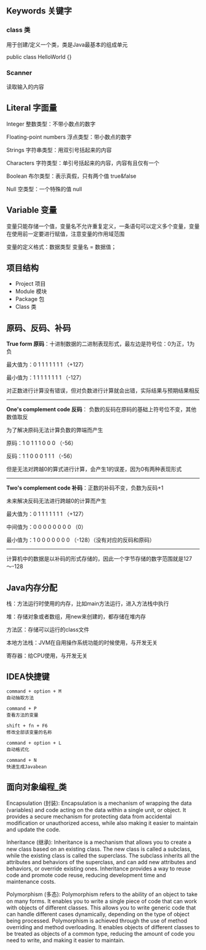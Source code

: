 ## Keywords 关键字

### class 类

用于创建/定义一个类，类是Java最基本的组成单元

public class HelloWorld {}

### Scanner

读取输入的内容

## Literal 字面量

Integer 整数类型：不带小数点的数字

Floating-point numbers 浮点类型：带小数点的数字

Strings 字符串类型：用双引号括起来的内容

Characters 字符类型：单引号括起来的内容，内容有且仅有一个

Boolean 布尔类型：表示真假，只有两个值 true&false

Null 空类型：一个特殊的值 null

## Variable 变量

变量只能存储一个值，变量名不允许重复定义，一条语句可以定义多个变量，变量在使用前一定要进行赋值，注意变量的作用域范围

变量的定义格式：数据类型 变量名 = 数据值；

## 项目结构

- Project 项目
- Module 模块
- Package 包
- Class 类

## 原码、反码、补码

**True form 原码**：十进制数据的二进制表现形式，最左边是符号位：0为正，1为负

最大值为：0 1 1 1 1 1 1 1 （+127）

最小值为：1 1 1 1 1 1 1 1 （-127）

对正数进行计算没有错误，但对负数进行计算就会出错，实际结果与预期结果相反

-----

**One's complement code 反码**： 负数的反码在原码的基础上符号位不变，其他数值取反

为了解决原码无法计算负数的弊端而产生

原码：1 0 1 1 1 0 0 0 （-56）

反码：1 1 0 0 0 1 1 1 （-56）

但是无法对跨越0的算式进行计算，会产生1的误差，因为0有两种表现形式

-----

**Two's complement code 补码**：正数的补码不变，负数为反码+1

未来解决反码无法进行跨越0的计算而产生

最大值为：0 1 1 1 1 1 1 1 （+127）

中间值为：0 0 0 0 0 0 0 0 （0）

最小值为：1 0 0 0 0 0 0 0 （-128）（没有对应的反码和原码）

-----

计算机中的数据是以补码的形式存储的，因此一个字节存储的数字范围就是127～-128

## Java内存分配

栈：方法运行时使用的内存，比如main方法运行，进入方法栈中执行

堆：存储对象或者数组，用new来创建的，都存储在堆内存

方法区：存储可以运行的class文件

本地方法栈：JVM在自用操作系统功能的时候使用，与开发无关

寄存器：给CPU使用，与开发无关

## IDEA快捷键

```
command + option + M
自动抽取方法
```

```
command + P
查看方法的变量
```

```
shift + fn + F6
修改全部该变量的名称
```

```
command + option + L
自动格式化
```

```
command + N
快速生成Javabean
```



## 面向对象编程_类

Encapsulation (封装): Encapsulation is a mechanism of wrapping the data (variables) and code acting on the data within a single unit, or object. It provides a secure mechanism for protecting data from accidental modification or unauthorized access, while also making it easier to maintain and update the code.

Inheritance (继承): Inheritance is a mechanism that allows you to create a new class based on an existing class. The new class is called a subclass, while the existing class is called the superclass. The subclass inherits all the attributes and behaviors of the superclass, and can add new attributes and behaviors, or override existing ones. Inheritance provides a way to reuse code and promote code reuse, reducing development time and maintenance costs.

Polymorphism (多态): Polymorphism refers to the ability of an object to take on many forms. It enables you to write a single piece of code that can work with objects of different classes. This allows you to write generic code that can handle different cases dynamically, depending on the type of object being processed. Polymorphism is achieved through the use of method overriding and method overloading. It enables objects of different classes to be treated as objects of a common type, reducing the amount of code you need to write, and making it easier to maintain.
